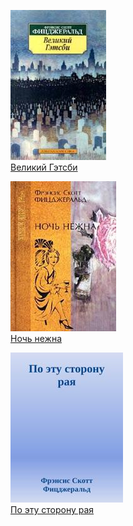 ![](Великий%20Гэтсби.jpg)  
[Великий Гэтсби](Великий%20Гэтсби.md)

![](Ночь%20нежна.jpg)  
[Ночь нежна](Ночь%20нежна.md)

![](По%20эту%20сторону%20рая.jpg)  
[По эту сторону рая](По%20эту%20сторону%20рая.md)

